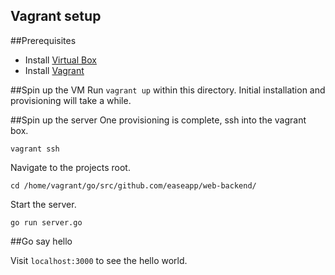 Vagrant setup
-------------
##Prerequisites
* Install [Virtual Box](https://www.virtualbox.org/wiki/Downloads)
* Install [Vagrant](https://www.vagrantup.com/downloads.html)

##Spin up the VM
Run `vagrant up` within this directory.
Initial installation and provisioning will take a while.

##Spin up the server
One provisioning is complete, ssh into the vagrant box.

`vagrant ssh`

Navigate to the projects root.

`cd /home/vagrant/go/src/github.com/easeapp/web-backend/`

Start the server.

`go run server.go`

##Go say hello

Visit `localhost:3000` to see the hello world.
